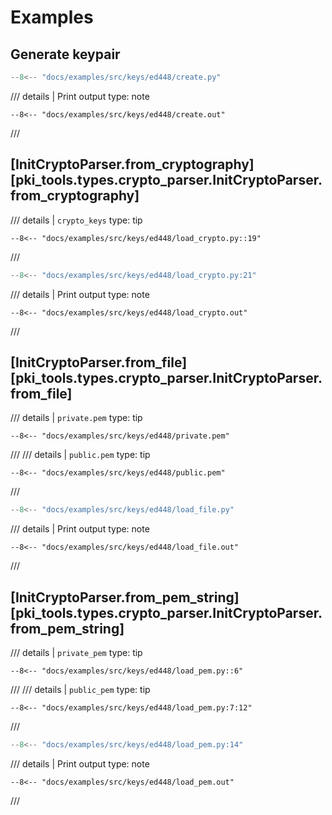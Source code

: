 # Examples

## Generate keypair

```python
--8<-- "docs/examples/src/keys/ed448/create.py"
```

/// details | Print output
    type: note
``` 
--8<-- "docs/examples/src/keys/ed448/create.out"
```
///

## [InitCryptoParser.from_cryptography][pki_tools.types.crypto_parser.InitCryptoParser.from_cryptography]

/// details | `crypto_keys`
    type: tip
```
--8<-- "docs/examples/src/keys/ed448/load_crypto.py::19"
```
///

```python
--8<-- "docs/examples/src/keys/ed448/load_crypto.py:21"
```

/// details | Print output
    type: note
``` 
--8<-- "docs/examples/src/keys/ed448/load_crypto.out"
```
///

## [InitCryptoParser.from_file][pki_tools.types.crypto_parser.InitCryptoParser.from_file]

/// details | `private.pem`
    type: tip
```
--8<-- "docs/examples/src/keys/ed448/private.pem"
```
///
/// details | `public.pem`
    type: tip
```
--8<-- "docs/examples/src/keys/ed448/public.pem"
```
///

```python
--8<-- "docs/examples/src/keys/ed448/load_file.py"
```

/// details | Print output
    type: note
``` 
--8<-- "docs/examples/src/keys/ed448/load_file.out"
```
///

## [InitCryptoParser.from_pem_string][pki_tools.types.crypto_parser.InitCryptoParser.from_pem_string]

/// details | `private_pem`
    type: tip
```
--8<-- "docs/examples/src/keys/ed448/load_pem.py::6"
```
///
/// details | `public_pem`
    type: tip
```
--8<-- "docs/examples/src/keys/ed448/load_pem.py:7:12"
```
///

```python
--8<-- "docs/examples/src/keys/ed448/load_pem.py:14"
```

/// details | Print output
    type: note
``` 
--8<-- "docs/examples/src/keys/ed448/load_pem.out"
```
///